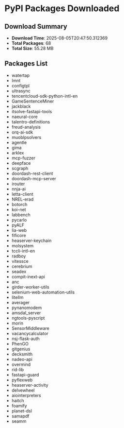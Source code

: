 # PyPI Packages Downloaded

## Download Summary
- **Download Time**: 2025-08-05T20:47:50.312369
- **Total Packages**: 68
- **Total Size**: 55.28 MB

## Packages List
- watertap
- lmnt
- configtpl
- ultrasync
- tencentcloud-sdk-python-intl-en
- GameSentenceMiner
- jackblack
- itsolve-fastapi-tools
- naeural-core
- talentro-definitions
- freud-analysis
- orq-ai-sdk
- muoblpsolvers
- agentle
- gima
- arklex
- mcp-fuzzer
- deepface
- scgraph
- doordash-rest-client
- doordash-mcp-server
- irouter
- nnja-ai
- letta-client
- NREL-erad
- botorch
- koi-net
- labbench
- pycarlo
- pyALF
- lia-web
- fificore
- heaserver-keychain
- molsystem
- tccli-intl-en
- radboy
- vitessce
- cerebrium
- seadex
- compit-inext-api
- anc
- girder-worker-utils
- selenium-web-automation-utils
- litellm
- averager
- pynanomodem
- amsdal_server
- ngtools-pyscript
- morin
- SensorMiddleware
- vacancycalculator
- nsj-flask-auth
- PhenGO
- gitgenius
- decksmith
- nadeo-api
- overmind
- rid-lib
- fastapi-guard
- pyflexweb
- heaserver-activity
- delvewheel
- aiointerpreters
- haitch
- foamify
- planet-dsl
- samapdf
- seamm
